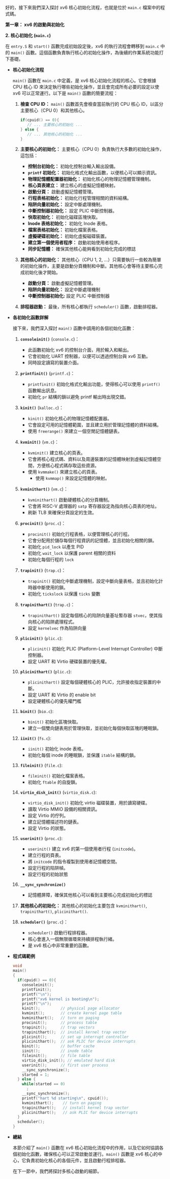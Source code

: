 好的，接下來我們深入探討 xv6 核心初始化流程，也就是位於 `main.c` 檔案中的程式碼。

**第一章： xv6 的啟動與初始化**

**2. 核心初始化 (`main.c`)**

在 `entry.S` 和 `start()` 函數完成初始設定後，xv6 的執行流程會轉移到 `main.c` 中的 `main()` 函數。這個函數負責執行核心的初始化操作，為後續的作業系統功能打下基礎。

*   **核心初始化流程**

    `main()` 函數在 `main.c` 中定義，是 xv6 核心初始化流程的核心。它會根據 CPU 核心 ID 來決定執行哪些初始化操作，並且會完成所有必要的設定以使 xv6 可以正常運行。以下是 `main()` 函數的簡要流程：

    1.  **檢查 CPU ID：** `main()` 函數首先會檢查當前執行的 CPU 核心 ID，以區分主要核心（CPU 0）和其他核心。

        ```c
        if(cpuid() == 0){
           // ... 主要核心的初始化 ...
        } else {
           // ... 其他核心的初始化 ...
        }
        ```
    2.  **主要核心的初始化：** 主要核心（CPU 0）負責執行大多數的初始化操作，這包括：
        *   **控制台初始化：** 初始化控制台輸入輸出設備。
        *   **`printf` 初始化：** 初始化格式化輸出函數，以便核心可以顯示資訊。
        *   **物理記憶體配置器初始化：** 初始化核心的物理記憶體管理機制。
        *   **核心頁表建立：** 建立核心的虛擬記憶體映射。
        *   **啟動分頁：** 啟動虛擬記憶體管理。
        *   **行程表格初始化：** 初始化行程管理相關的資料結構。
        *   **陷阱向量初始化：** 設定中斷處理機制。
        *   **中斷控制器初始化：** 設定 PLIC 中斷控制器。
        *   **快取初始化：** 初始化磁碟區塊快取。
        *   **Inode 表格初始化：** 初始化 Inode 表格。
        *   **檔案表格初始化：** 初始化檔案表格。
        *   **虛擬硬碟初始化：** 初始化虛擬磁碟裝置。
        *   **建立第一個使用者程序：** 啟動初始使用者程序。
        *  **同步記憶體：** 確保其他核心能夠看到初始化完成的標誌
    3.  **其他核心的初始化：** 其他核心（CPU 1, 2, ...）只需要執行一些較為簡單的初始化操作，主要是啟動分頁機制和中斷。其他核心會等待主要核心完成初始化後才開始。
        *   **啟動分頁：** 啟動虛擬記憶體管理。
        *   **陷阱向量初始化：** 設定中斷處理機制
        *    **中斷控制器初始化:** 設定 PLIC 中斷控制器
    4.  **排程器啟動：** 最後，所有核心都執行 `scheduler()` 函數，啟動排程器。

*   **各初始化函數詳解**

    接下來，我們深入探討 `main()` 函數中調用的各個初始化函數：

    1.  **`consoleinit()`** (`console.c`)：
        *   此函數初始化 xv6 的控制台介面，用於輸入和輸出。
        *   它會初始化 UART 控制器，以便可以透過控制台與 xv6 互動。
        *    同時設定讀寫的裝置介面。

    2.  **`printfinit()`** (`printf.c`)：
        *   `printfinit()` 初始化格式化輸出功能，使得核心可以使用 `printf()` 函數輸出訊息。
        *  初始化 `pr` 結構的鎖以避免 printf 輸出時出現交錯。

    3.  **`kinit()`** (`kalloc.c`)：
        *   `kinit()` 初始化核心的物理記憶體配置器。
        *   它會設定可用的記憶體範圍，並且建立用於管理記憶體的資料結構。
          *   使用 `freerange()` 來建立一個空閒記憶體鏈表。

    4.  **`kvminit()`** (`vm.c`)：
        *   `kvminit()` 建立核心的頁表。
        *   它會將核心程式碼、資料以及周邊裝置的記憶體映射到虛擬記憶體空間，方便核心程式碼存取這些資源。
        *   使用 `kvmmake()` 來建立核心的頁表。
            *   使用 `kvmmap()` 來設定記憶體的映射。

    5.  **`kvminithart()`** (`vm.c`)：
        *   `kvminithart()` 啟動硬體核心的分頁機制。
        *   它會將 RISC-V 處理器的 `satp` 寄存器設定為指向核心頁表的地址。
         *    刷新 TLB 來確保分頁設定的生效。

    6.  **`procinit()`** (`proc.c`)：
        *   `procinit()` 初始化行程表格，以便管理核心的行程。
        *   它會分配用於儲存每個行程資訊的記憶體，並且初始化相關的鎖。
           *   初始化 `pid_lock` 以產生 PID
           * 初始化 `wait_lock` 以保護 parent 相關的資料
           *  初始化每個行程的 `lock`

    7.  **`trapinit()`** (`trap.c`)：
        *   `trapinit()` 初始化中斷處理機制，設定中斷向量表格，並且初始化計時器中斷使用的鎖。
          *  初始化 `tickslock` 以保護 `ticks` 變數

    8.  **`trapinithart()`** (`trap.c`)：
        *  `trapinithart()` 設定每個核心的陷阱向量基址暫存器 `stvec`，使其指向核心的陷阱處理程式。
         *   設定 `kernelvec` 作為陷阱向量

    9. **`plicinit()`** (`plic.c`):
         * `plicinit()` 初始化 PLIC (Platform-Level Interrupt Controller) 中斷控制器。
         * 設定 UART 和 Virtio 硬碟裝置的優先權。

    10. **`plicinithart()`** (`plic.c`):
          * `plicinithart()` 設定每個硬體核心的 PLIC，允許接收指定裝置的中斷。
         *  設定 UART 和 Virtio 的 enable bit
          * 設定硬體核心的優先權門檻

    11. **`binit()`** (`bio.c`):
          * `binit()` 初始化區塊快取。
          * 建立一個雙向鏈表用於管理快取，並初始化每個快取區塊的睡眠鎖。

    12. **`iinit()`** (`fs.c`):
           * `iinit()` 初始化 inode 表格。
           *  初始化每個 inode 的睡眠鎖，並保護 `itable` 結構的鎖。

    13. **`fileinit()`** (`file.c`):
          * `fileinit()` 初始化檔案表格。
          * 初始化 `ftable` 的自旋鎖。

    14. **`virtio_disk_init()`** (`virtio_disk.c`):
           *  `virtio_disk_init()` 初始化 virtio 磁碟裝置，用於讀寫硬碟。
           *   讀取 Virtio MMIO 設備的相關資訊。
           *   設定 Virtio 的佇列。
           *   建立記憶體描述符的鏈表。
           *    設定 Virtio 的狀態。

    15. **`userinit()`** (`proc.c`):
          * `userinit()` 建立 xv6 的第一個使用者行程 (`initcode`)。
          *   建立行程的頁表。
          *   將 `initcode` 的指令複製到使用者記憶體空間。
          *   設定行程的陷阱幀。
           *   設定行程的初始狀態
    16. **`__sync_synchronize()`**
          * 記憶體屏障，確保其他核心可以看到主要核心完成初始化的標誌
    17. **其他核心的初始化：** 其他核心的初始化主要包含 `kvminithart()`, `trapinithart()`, `plicinithart()`.
    18. **`scheduler()`** (`proc.c`)：
         *   `scheduler()` 啟動行程排程器。
         *  核心會進入一個無限循環來持續排程執行緒。
         *   是 xv6 核心中非常重要的函數。

*   **程式碼範例**

    ```c
    void
    main()
    {
      if(cpuid() == 0){
        consoleinit();
        printfinit();
        printf("\n");
        printf("xv6 kernel is booting\n");
        printf("\n");
        kinit();         // physical page allocator
        kvminit();       // create kernel page table
        kvminithart();   // turn on paging
        procinit();      // process table
        trapinit();      // trap vectors
        trapinithart();  // install kernel trap vector
        plicinit();      // set up interrupt controller
        plicinithart();  // ask PLIC for device interrupts
        binit();         // buffer cache
        iinit();         // inode table
        fileinit();      // file table
        virtio_disk_init(); // emulated hard disk
        userinit();      // first user process
        __sync_synchronize();
        started = 1;
      } else {
        while(started == 0)
          ;
        __sync_synchronize();
        printf("hart %d starting\n", cpuid());
        kvminithart();    // turn on paging
        trapinithart();   // install kernel trap vector
        plicinithart();   // ask PLIC for device interrupts
      }
      scheduler();
    }
    ```
*   **總結**

    本節介紹了 `main()` 函數在 xv6 核心初始化流程中的作用，以及它如何協調各個初始化函數，確保核心可以正常啟動並運行。`main()` 函數是 xv6 核心的中心，它負責初始化核心的各個元件，並且啟動行程排程器。

    在下一節中，我們將探討多核心啟動的細節。
